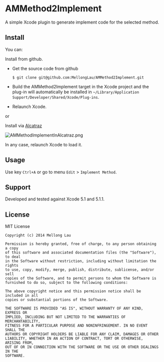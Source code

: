 AMMethod2Implement
==================

A simple Xcode plugin to generate implement code for the selected method.


## Install

You can:

Install from github.

* Get the source code from github

    `$ git clone git@github.com:MellongLau/AMMethod2Implement.git`
    
* Build the AMMethod2Implement target in the Xcode project and the plug-in will automatically be installed in `~/Library/Application Support/Developer/Shared/Xcode/Plug-ins`.
* Relaunch Xcode.

or

Install via [Alcatraz](http://alcatraz.io/)

![AMMethodImplementInAlcatraz.png](https://raw.github.com/MellongLau/AMMethod2Implement/master/Screenshots/AMMethodImplementInAlcatraz.png)

In any case, relaunch Xcode to load it.


## Usage

Use key `Ctrl+A` or go to menu `Edit` > `Implement Method`.


## Support

Developed and tested against Xcode 5.1 and 5.1.1.


## License

MIT License

    Copyright (c) 2014 Mellong Lau

    Permission is hereby granted, free of charge, to any person obtaining a copy
    of this software and associated documentation files (the "Software"), to deal
    in the Software without restriction, including without limitation the rights
    to use, copy, modify, merge, publish, distribute, sublicense, and/or sell
    copies of the Software, and to permit persons to whom the Software is
    furnished to do so, subject to the following conditions:

    The above copyright notice and this permission notice shall be included in all
    copies or substantial portions of the Software.

    THE SOFTWARE IS PROVIDED "AS IS", WITHOUT WARRANTY OF ANY KIND, EXPRESS OR
    IMPLIED, INCLUDING BUT NOT LIMITED TO THE WARRANTIES OF MERCHANTABILITY,
    FITNESS FOR A PARTICULAR PURPOSE AND NONINFRINGEMENT. IN NO EVENT SHALL THE
    AUTHORS OR COPYRIGHT HOLDERS BE LIABLE FOR ANY CLAIM, DAMAGES OR OTHER
    LIABILITY, WHETHER IN AN ACTION OF CONTRACT, TORT OR OTHERWISE, ARISING FROM,
    OUT OF OR IN CONNECTION WITH THE SOFTWARE OR THE USE OR OTHER DEALINGS IN THE
    SOFTWARE.

